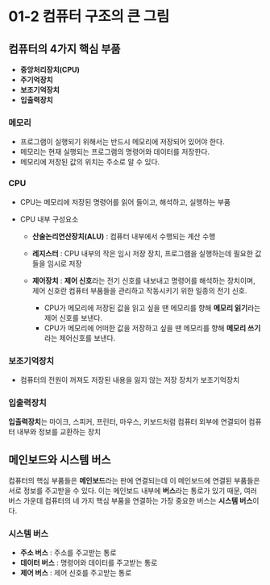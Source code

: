# 01-2 컴퓨터 구조의 큰 그림

## 컴퓨터의 4가지 핵심 부품

- **중앙처리장치(CPU)**
- **주기억장치**
- **보조기억장치**
- **입출력장치**

### 메모리

- 프로그램이 실행되기 위해서는 반드시 메모리에 저장되어 있어야 한다.
- 메모리는 현재 실행되는 프로그램의 명령어와 데이터를 저장한다.
- 메모리에 저장된 값의 위치는 주소로 알 수 있다.

### CPU

- CPU는 메모리에 저장된 명령어를 읽어 들이고, 해석하고, 실행하는 부품
- CPU 내부 구성요소

  - **산술논리연산장치(ALU)** : 컴퓨터 내부에서 수행되는 계산 수행
  - **레지스터** : CPU 내부의 작은 임시 저장 장치, 프로그램을 실행하는데 필요한 값들을 임시로 저장
  - **제어장치** : **제어 신호**라는 전기 신호를 내보내고 명령어를 해석하는 장치이며, 제어 신호란 컴퓨터 부품들을 관리하고 작동시키기 위한 일종의 전기 신호.

    - CPU가 메모리에 저장된 값을 읽고 싶을 땐 메모리를 향해 **메모리 읽기**라는 제어 신호를 보낸다.
    - CPU가 메모리에 어떠한 값을 저장하고 싶을 땐 메모리를 향해 **메모리 쓰기**라는 제어신호를 보낸다.

### 보조기억장치

- 컴퓨터의 전원이 꺼져도 저장된 내용을 잃지 않는 저장 장치가 보조기억장치

### 입출력장치

**입출력장치**는 마이크, 스피커, 프린터, 마우스, 키보드처럼 컴퓨터 외부에 연결되어 컴퓨터 내부와 정보를 교환하는 장치

## 메인보드와 시스템 버스

컴퓨터의 핵심 부품들은 **메인보드**라는 판에 연결되는데 이 메인보드에 연결된 부품들은 서로 정보를 주고받을 수 있다.
이는 메인보드 내부에 **버스**라는 통로가 있기 때문, 여러 버스 가운데 컴퓨터의 네 가지 핵심 부품을 연결하는 가장 중요한 버스는 **시스템 버스**이다.

### 시스템 버스

- **주소 버스** : 주소를 주고받는 통로
- **데이터 버스** : 명령어와 데이터를 주고받는 통로
- **제어 버스** : 제어 신호를 주고받는 통로
